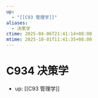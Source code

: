 ```yaml
---
up:
  - "[[C93 管理学]]"
aliases:
  - 决策学
ctime: 2025-04-06T21:41:14+08:00
mtime: 2025-10-01T11:41:35+08:00
---
```


# C934 决策学

- up: [[C93 管理学]]
